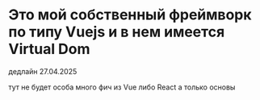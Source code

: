 # Это мой собственный фреймворк по типу Vuejs и в нем имеется Virtual Dom  

дедлайн 27.04.2025

тут не будет особа много фич из Vue либо React а только основы

